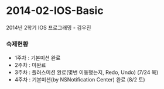 2014-02-IOS-Basic
=================

2014년 2학기 IOS 프로그래밍 - 김우진


### 숙제현황 ###

- 1주차 : 기본미션 완료
- 2주차 : 미완료
- 3주차 : 플러스미션 완료(몇번 이동했는지, Redo, Undo) (7/24 목)
- 4주차 : 기본미션(by NSNotification Center) 완료 (8/2 토)
